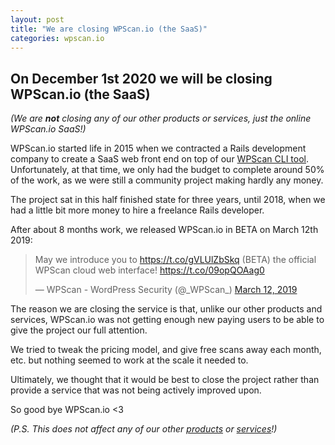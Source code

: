 ```yaml
---
layout: post
title: "We are closing WPScan.io (the SaaS)"
categories: wpscan.io
---
```


## On December 1st 2020 we will be closing WPScan.io (the SaaS)

*(We are __not__ closing any of our other products or services, just the online WPScan.io SaaS!)*

WPScan.io started life in 2015 when we contracted a Rails development company to create a SaaS web front end on top of our [WPScan CLI tool](https://wpscan.com/). Unfortunately, at that time, we only had the budget to complete around 50% of the work, as we were still a community project making hardly any money.

The project sat in this half finished state for three years, until 2018, when we had a little bit more money to hire a freelance Rails developer.

After about 8 months work, we released WPScan.io in BETA on March 12th 2019:

<blockquote class="twitter-tweet"><p lang="en" dir="ltr">May we introduce you to <a href="https://t.co/gVLUlZbSkq">https://t.co/gVLUlZbSkq</a> (BETA) the official WPScan cloud web interface! <a href="https://t.co/09opQOAag0">https://t.co/09opQOAag0</a></p>&mdash; WPScan - WordPress Security (@_WPScan_) <a href="https://twitter.com/_WPScan_/status/1105461960294973440?ref_src=twsrc%5Etfw">March 12, 2019</a></blockquote> <script async src="https://platform.twitter.com/widgets.js" charset="utf-8"></script>

The reason we are closing the service is that, unlike our other products and services, WPScan.io was not getting enough new paying users to be able to give the project our full attention.

We tried to tweak the pricing model, and give free scans away each month, etc. but nothing seemed to work at the scale it needed to.

Ultimately, we thought that it would be best to close the project rather than provide a service that was not being actively improved upon.

So good bye WPScan.io <3

*(P.S. This does not affect any of our other [products](https://wpscan.com/) or [services](https://wpscan.com/)!)*
